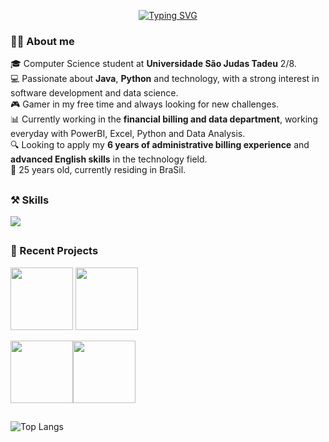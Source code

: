 <div align="center">
  
[![Typing SVG](https://readme-typing-svg.herokuapp.com?font=Fira+Code&weight=900&size=26&pause=1000&color=9109F7&center=true&vCenter=true&width=435&lines=Marinho+%3DD)](https://git.io/typing-svg)
</div>




### 👨‍💻 About me

🎓 Computer Science student at **Universidade São Judas Tadeu** 2/8.  
💻 Passionate about **Java**, **Python** and technology, with a strong interest in software development and data science.  
🎮 Gamer in my free time and always looking for new challenges.  
📊 Currently working in the **financial billing and data department**, working everyday with PowerBI, Excel, Python and Data Analysis.  
🔍 Looking to apply my **6 years of administrative billing experience** and **advanced English skills** in the technology field.  
📍 25 years old, currently residing in BraSil.  

##

### ⚒ Skills

<p>
  <a href="https://skillicons.dev">
    <img src="https://skillicons.dev/icons?i=linux,java,git,notion,py,spring,mysql"/>
  </a>
</p>



##

### 🎨 Recent Projects


<a href="https://github.com/mar1nho/jmail"><img src="https://github-readme-stats.vercel.app/api/pin/?username=mar1nho&repo=jmail&title_color=F2F2F2&text_color=F2F2F2&bg_color=0d1117&border_color=c60000&icon_color=F2F2F2&border_radius=20" height="100"/></a> <a href="https://github.com/mar1nho/SysView"><img src="https://github-readme-stats.vercel.app/api/pin/?username=mar1nho&repo=SysView&title_color=F2F2F2&text_color=F2F2F2&bg_color=0d1117&border_color=c60000&icon_color=F2F2F2&border_radius=20" height="100"/></a>

<a href="https://github.com/mar1nho/google-scrapper"><img src="https://github-readme-stats.vercel.app/api/pin/?username=mar1nho&repo=google-scrapper&title_color=F2F2F2&text_color=F2F2F2&bg_color=0d1117&border_color=c60000&icon_color=F2F2F2&border_radius=20" height="100"/></a><a href="https://github.com/mar1nho/instagram-scrapper"><img src="https://github-readme-stats.vercel.app/api/pin/?username=mar1nho&repo=instagram-scrapper&title_color=F2F2F2&text_color=F2F2F2&bg_color=0d1117&border_color=c60000&icon_color=F2F2F2&border_radius=20" height="100"/></a>


##

<div>

![Top Langs](https://github-readme-stats.vercel.app/api/top-langs/?username=mar1nho&layout=compact&exclude_langs=html,css&title_color=FFFFFF&text_color=FFFFFF&bg_color=0d1117&border_color=c60000&show_icons=true&icon_color=F2F2F2&rank_icon=github)

</div>


